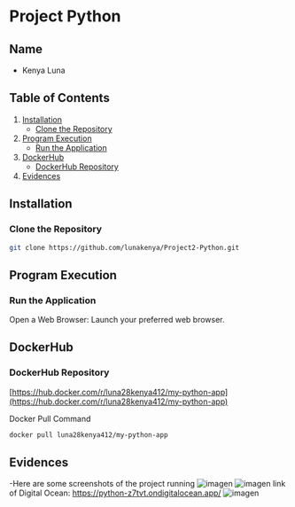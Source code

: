 # Project Python

## Name

- Kenya Luna

## Table of Contents

1. [Installation](#installation)
   - [Clone the Repository](#clone-the-repository)
2. [Program Execution](#program-execution)
   - [Run the Application](#run-the-application)
3. [DockerHub](#dockerhub)
   - [DockerHub Repository](#dockerhub-repository)
4. [Evidences](#evidences)

## Installation
### Clone the Repository

```sh
git clone https://github.com/lunakenya/Project2-Python.git
```

## Program Execution
### Run the Application

Open a Web Browser: Launch your preferred web browser.


## DockerHub
### DockerHub Repository

[https://hub.docker.com/r/luna28kenya412/my-python-app](https://hub.docker.com/r/luna28kenya412/my-python-app)

Docker Pull Command
```sh
docker pull luna28kenya412/my-python-app
```

## Evidences
-Here are some screenshots of the project running 
![imagen](https://github.com/user-attachments/assets/b1a2f6f1-73f0-4272-a8cc-5b3838c8bbc8)
![imagen](https://github.com/user-attachments/assets/764501ac-3f82-44c9-97a9-9328d5c026eb)
link of Digital Ocean: https://python-z7tvt.ondigitalocean.app/
![imagen](https://github.com/user-attachments/assets/193c2d89-a617-4a46-b074-725505817d59)


